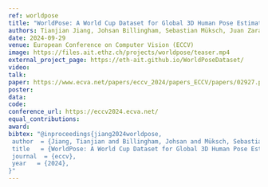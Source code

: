 ```yaml
---
ref: worldpose
title: "WorldPose: A World Cup Dataset for Global 3D Human Pose Estimation"
authors: Tianjian Jiang, Johsan Billingham, Sebastian Müksch, Juan Zarate, Nicolas Evans, Martin Oswald, Marc Pollefeys, Otmar Hilliges, Manuel Kaufmann, Jie Song
date: 2024-09-29
venue: European Conference on Computer Vision (ECCV)
image: https://files.ait.ethz.ch/projects/worldpose/teaser.mp4
external_project_page: https://eth-ait.github.io/WorldPoseDataset/
video:
talk:
paper: https://www.ecva.net/papers/eccv_2024/papers_ECCV/papers/02927.pdf
poster:
data:
code:
conference_url: https://eccv2024.ecva.net/
equal_contributions:
award:
bibtex: "@inproceedings{jiang2024worldpose,
 author  = {Jiang, Tianjian and Billingham, Johsan and Müksch, Sebastian and Zarate, Juan and Evans, Nicolas and Oswald, Martin and Pollefeys, Marc and Hilliges, Otmar and Kaufmann, Manuel and Song, Jie},
 title   = {WorldPose: A World Cup Dataset for Global 3D Human Pose Estimation},
 journal  = {eccv},
 year   = {2024},
}"
---
```

